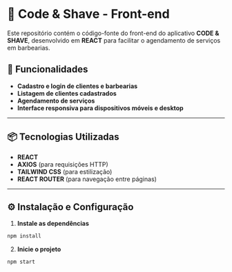 # 💈 **Code & Shave - Front-end**

Este repositório contém o código-fonte do front-end do aplicativo **CODE & SHAVE**, desenvolvido em **REACT** para facilitar o agendamento de serviços em barbearias.

## 🚀 **Funcionalidades**

- **Cadastro e login de clientes e barbearias**
- **Listagem de clientes cadastrados**
- **Agendamento de serviços**
- **Interface responsiva para dispositivos móveis e desktop**

---

## 📦 **Tecnologias Utilizadas**

- **REACT**
- **AXIOS** (para requisições HTTP)
- **TAILWIND CSS** (para estilização)
- **REACT ROUTER** (para navegação entre páginas)

---

## ⚙️ **Instalação e Configuração**

1. **Instale as dependências**
```bash
npm install
```
2. **Inicie o projeto**
```bash
npm start
```
